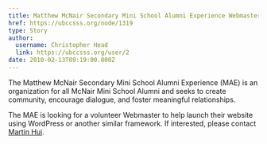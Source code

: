 ```yaml
---
title: Matthew McNair Secondary Mini School Alumni Experience Webmaster Position 
href: https://ubccsss.org/node/1319
type: Story
author:
  username: Christopher Head
  link: https://ubccsss.org/user/2
date: 2010-02-13T09:19:00.000Z
---
```


<div class="field field-name-body field-type-text-with-summary field-label-hidden"><div class="field-items"><div class="field-item even"><p>The Matthew McNair Secondary Mini School Alumni Experience (MAE) is an organization for all McNair Mini School Alumni and seeks to create community, encourage dialogue, and foster meaningful relationships.</p>
<p>The MAE is looking for a volunteer Webmaster to help launch their website using WordPress or another similar framework. If interested, please contact <a href="/cdn-cgi/l/email-protection#cba6aab9bfa2a58ba6a2a5a2b8a8a3a4a4a7aaa7bea6a5a2e5a8aa">Martin Hui</a>.</p>
</div></div></div>    <footer>
          </footer>